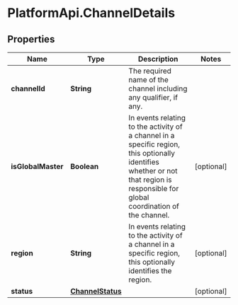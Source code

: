 # PlatformApi.ChannelDetails

## Properties

Name | Type | Description | Notes
------------ | ------------- | ------------- | -------------
**channelId** | **String** | The required name of the channel including any qualifier, if any. | 
**isGlobalMaster** | **Boolean** | In events relating to the activity of a channel in a specific region, this optionally identifies whether or not that region is responsible for global coordination of the channel. | [optional] 
**region** | **String** | In events relating to the activity of a channel in a specific region, this optionally identifies the region. | [optional] 
**status** | [**ChannelStatus**](ChannelStatus.md) |  | [optional] 


